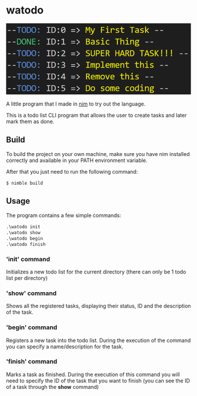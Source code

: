 # watodo

![program demonstration](imgs/main.png)

A little program that I made in [nim](https://nim-lang.org/) to try out the language.

This is a todo list CLI program that allows the user to create tasks and later mark them as done.

## Build

To build the project on your own machine, make sure you have nim installed correctly and available in your PATH environment variable.

After that you just need to run the following command:
```
$ nimble build 
```
## Usage
The program contains a few simple commands:
```
.\watodo init
.\watodo show
.\watodo begin
.\watodo finish
```

### 'init' command
Initializes a new todo list for the current directory (there can only be 1 todo list per directory) 

### 'show' command
Shows all the registered tasks, displaying their status, ID and the description of the task.

### 'begin' command
Registers a new task into the todo list. During the execution of the command you can specify a name/description for the task.

### 'finish' command
Marks a task as finished. During the execution of this command you will need to specify the ID of the task that you want to finish (you can see the ID of a task through the __show__ command)